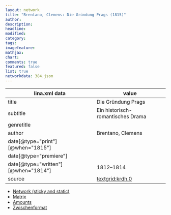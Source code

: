 ```yaml
---
layout: network
title: "Brentano, Clemens: Die Gründung Prags (1815)"
author:
description:
headline:
modified:
category:
tags:
imagefeature: 
mathjax: 
chart: 
comments: true
featured: false
list: true
networkdata: 384.json
---
```

lina.xml data  | value
------------- | -------------
title|Die Gründung Prags
subtitle|Ein historisch-romantisches Drama
genretitle|
author|Brentano, Clemens
date[@type="print"][@when="1815"]|
date[@type="premiere"]|
date[@type="written"][@when="1814"]|1812–1814
source|[textgrid:krdh.0](https://textgridlab.org/1.0/tgcrud-public/rest/textgrid:krdh.0/data)



* [Network (sticky and static)](/linas/network384)
* [Matrix](/linas/matrix384)
* [Amounts](/linas/amount384)
* [Zwischenformat](/linas/lina384 )
